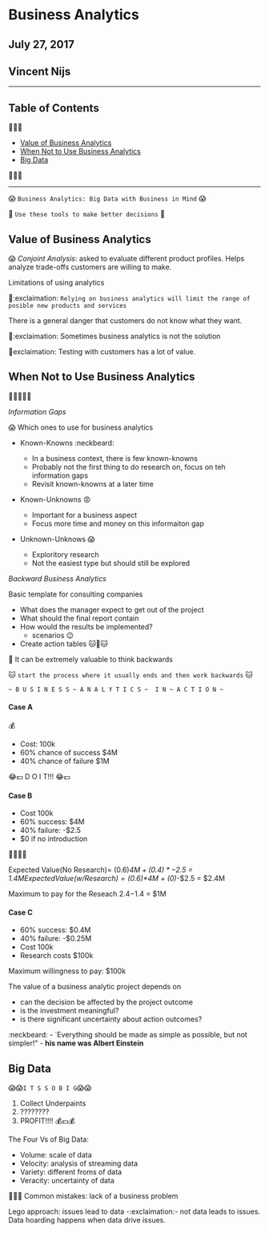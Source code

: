 # Business Analytics

## July 27, 2017
## Vincent Nijs

---

## Table of Contents

:poop::poop::poop:

* [Value of Business Analytics](#value-of-business-analytics)
* [When Not to Use Business Analytics](#when-not-to-use-business-analytics)
* [Big Data](#big-data)

:poop::poop::poop:

---

:scream: `Business Analytics: Big Data with Business in Mind` :scream:

:poop: `Use these tools to make better decisions` :poop:

## Value of Business Analytics 

:scream: *Conjoint Analysis*: asked to evaluate different product profiles. Helps analyze trade-offs customers are willing to make. 

Limitations of using analytics

:mega::exclaimation: `Relying on business analytics will limit the range of posible new products and services`

There is a general danger that customers do not know what they want.

:mega::exclaimation: Sometimes business analytics is not the solution 

:mega:exclaimation: Testing with customers has a lot of value.

## When Not to Use Business Analytics

:shit::shit::shit::shit::shit:

*Information Gaps*

:scream: Which ones to use for business analytics 
 
* Known-Knowns :neckbeard: 
  * In a business context, there is few known-knowns
  * Probably not the first thing to do research on, focus on teh information gaps
  * Revisit known-knowns at a later time

* Known-Unknowns :rage:
  * Important for a business aspect 
  * Focus more time and money on this informaiton gap  

* Unknown-Unknows :scream:
  * Exploritory research
  * Not the easiest type but should still be explored

*Backward Business Analytics*

Basic template for consulting companies 

* What does the manager expect to get out of the project
* What should the final report contain
* How would the results be implemented?
  * scenarios :wink:
* Create action tables :cat::mushroom::cat: 

:mega: It can be extremely valuable to think backwards

:cat: `start the process where it usually ends and then work backwards` :cat: 

`~ B U S I N E S S ~ A N A L Y T I C S ~  I N ~ A C T I O N ~`

#### Case A 

:moneybag:

* Cost: 100k
* 60% chance of success $4M
* 40% chance of failure $1M

:joy::dollar: D O I T!!! :joy::dollar:

#### Case B

* Cost 100k
* 60% success: $4M
* 40% failure: -$2.5
* $0 if no introduction

:mega::mega::mega::gun:

Expected Value(No Research)= (0.6)*$4M +(0.4)*-$2.5 = $1.4M
Expected Value(w/ Research)= (0.6)*$4M + (0)*-$2.5 = $2.4M 

Maximum to pay for the Reseach $2.4-$1.4 = $1M 

#### Case C

* 60% success: $0.4M
* 40% failure: -$0.25M
* Cost 100k
* Research costs $100k

Maximum willingness to pay: $100k

The value of a business analytic project depends on
* can the decision be affected by the project outcome
* is the investment meaningful?
* is there significant uncertainty about action outcomes? 

:neckbeard: - `Everything should be made as simple as possible, but not simpler!" - **his name was Albert Einstein**

## Big Data

:scream::scream:`I T S S O B I G`:scream::scream:

1. Collect Underpaints
2. ????????
3. PROFIT!!!! :moneybag::dollar::moneybag:

The Four Vs of Big Data:

* Volume: scale of data
* Velocity: analysis of streaming data
* Variety: different froms of data
* Veracity: uncertainty of data

:shit::shit::shit: Common mistakes: lack of a business problem

Lego approach: issues lead to data -:exclaimation:- not data leads to issues.
Data hoarding happens when data drive issues. 
